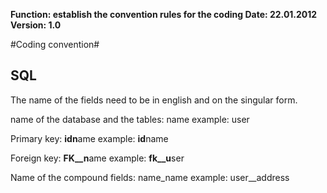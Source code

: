 **Function: establish the convention rules for the coding
Date: 22.01.2012
Version: 1.0**

#Coding convention#
## SQL ##
The name of the fields need to be in english and on the singular form.

name of the database and the tables: name
example: user

Primary key: **idn**ame
example: **id**name

Foreign key: **FK__n**ame 
example: **fk__u**ser

Name of the compound fields: name_name
example: user__address 


